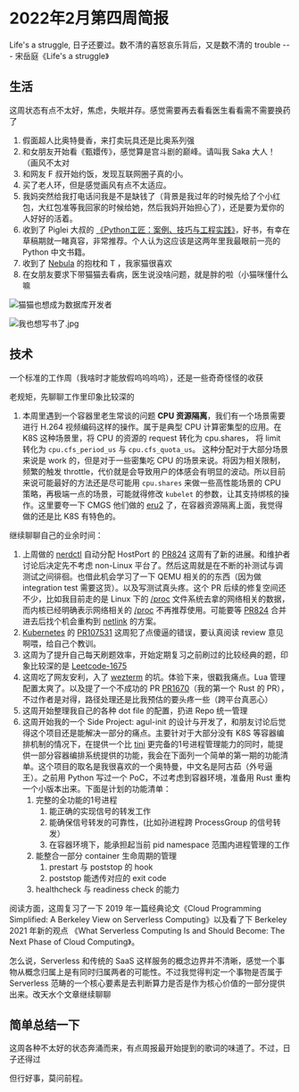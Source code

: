 # 2022年2月第四周简报

Life's a struggle, 日子还要过。数不清的喜怒哀乐背后，又是数不清的 trouble --- 宋岳庭《Life's a struggle》

## 生活

这周状态有点不太好，焦虑，失眠并存。感觉需要再去看看医生看看需不需要换药了

1. 假面超人比奥特曼香，来打卖玩具还是比奥系列强
2. 和女朋友开始看《甄嬛传》，感觉算是宫斗剧的巅峰。请叫我 Saka 大人！（画风不太对
3. 和网友 F 叔开始约饭，发现互联网圈子真的小。
4. 买了老人环，但是感觉画风有点不太适应。
5. 我妈突然给我打电话问我是不是缺钱了（背景是我过年的时候先给了个小红包，大红包准等我回家的时候给她，然后我妈开始担心了），还是要为爱你的人好好的活着。
6. 收到了 Piglei 大叔的 [《Python工匠：案例、技巧与工程实践》](https://item.jd.com/13068111.html)，好书，有幸在草稿期就一睹真容，非常推荐。个人认为这应该是这两年里我最眼前一亮的 Python 中文书籍。
7. 收到了 [Nebula](https://github.com/vesoft-inc/nebula) 的抱枕和 T ，我家猫很喜欢
8. 在女朋友要求下带猫猫去看病，医生说没啥问题，就是胖的啦（小猫咪懂什么嘛

![猫猫也想成为数据库开发者](https://user-images.githubusercontent.com/7054676/155884758-3c1cd4f8-d191-4afa-af13-4f47ed8bc29d.jpg)

![我也想写书了.jpg](https://user-images.githubusercontent.com/7054676/155884791-890dff59-15f1-4d4f-ac89-12148023085c.jpg)

## 技术

一个标准的工作周（我啥时才能放假呜呜呜呜），还是一些奇奇怪怪的收获

老规矩，先聊聊工作里印象比较深的

1. 本周里遇到一个容器里老生常谈的问题 **CPU 资源隔离**，我们有一个场景需要进行 H.264 视频编码这样的操作。属于是典型 CPU 计算密集型的应用。在 K8S 这种场景里，将 CPU 的资源的 request 转化为 cpu.shares， 将 limit 转化为 `cpu.cfs_period_us` 与 `cpu.cfs_quota_us`。 这种分配对于大部分场景来说是 work 的，但是对于一些密集吃 CPU 的场景来说。将因为相关限制，频繁的触发 throttle，代价就是会导致用户的体感会有明显的波动。所以目前来说可能最好的方法还是尽可能用 `cpu.shares` 来做一些高性能场景的 CPU 策略，再极端一点的场景，可能就得修改 `kubelet` 的参数，让其支持绑核的操作。这里要夸一下 CMGS 他们做的 [eru2](https://github.com/projecteru2/core) 了，在容器资源隔离上面，我觉得做的还是比 K8S 有特色的。

继续聊聊自己的业余时间：

1. 上周做的 [nerdctl](https://github.com/containerd/nerdctl) 自动分配 HostPort 的 [PR824](https://github.com/containerd/nerdctl/pull/824) 这周有了新的进展。和维护者讨论后决定先不考虑 non-Linux 平台了。然后这周就是在不断的补测试与调测试之间徘徊。也借此机会学习了一下 QEMU 相关的的东西（因为做 integration test 需要这货）。以及写测试真头疼。这个 PR 后续的修复空间还不少，比如我目前走的是 Linux 下的 [/proc](https://www.kernel.org/doc/html/latest/filesystems/proc.html) 文件系统去拿的网络相关的数据，而内核已经明确表示网络相关的 [/proc](https://www.kernel.org/doc/html/latest/filesystems/proc.html) 不再推荐使用。可能要等 [PR824](https://github.com/containerd/nerdctl/pull/824) 合并进去后找个机会重构到 [netlink](https://man7.org/linux/man-pages/man7/netlink.7.html) 的方案。
2. [Kubernetes](https://github.com/kubernetes/kubernetes) 的 [PR107531](https://github.com/kubernetes/kubernetes/pull/107531) 这周犯了点傻逼的错误，要认真阅读 review 意见啊喂，给自己个教训。
3. 这周为了提升自己每天刷题效率，开始定期复习之前刷过的比较经典的题，印象比较深的是 [Leetcode-1675](https://leetcode.com/problems/minimize-deviation-in-array/)
4. 这周吃了网友安利，入了 [wezterm](https://github.com/wez/wezterm) 的坑。体验下来，很戳我痛点。Lua 管理配置太爽了。以及提了一个不成功的 PR
[PR1670](https://github.com/wez/wezterm/pull/1670)（我的第一个 Rust 的 PR），不过作者是对得，路径处理还是比我预估的要头疼一些（跨平台真恶心）
5. 这周开始整理我自己的各种 dot file 的配置，扔进 Repo 统一管理
6. 这周开始我的一个 Side Project: agul-init 的设计与开发了，和朋友讨论后觉得这个项目还是能解决一部分的痛点。主要针对于大部分没有 K8S 等容器编排机制的情况下，在提供一个比 [tini](https://github.com/krallin/tini) 更完备的1号进程管理能力的同时，能提供一部分容器编排系统提供的功能，我会在下面列一个简单的第一期的功能清单。这个项目的取名是我很喜欢的一个奥特曼，中文名是阿古茹（外号逼王）。之前用 Python 写过一个 PoC，不过考虑到容器环境，准备用 Rust 重构一个小版本出来。下面是计划的功能清单：
    1. 完整的全功能的1号进程
        1. 能正确的实现信号的转发工作
		2. 能确保信号转发的可靠性，(比如孙进程跨 ProcessGroup 的信号转发）
		3. 在容器环境下，能承担起当前 pid namespace 范围内进程管理的工作
    2. 能整合一部分 container 生命周期的管理
        1. prestart 与 poststop 的 hook
		2. poststop 能透传对应的 exit code
    3. healthcheck 与 readiness check 的能力

阅读方面，这周复习了一下 2019 年一篇经典论文《Cloud Programming Simplified: A Berkeley View on Serverless Computing》以及看了下 Berkeley 2021 年新的观点 《What Serverless Computing Is and Should Become: The Next Phase of Cloud Computing》。

怎么说，Serverless 和传统的 SaaS 这样服务的概念边界并不清晰，感觉一个事物从概念归属上是有同时归属两者的可能性。不过我觉得判定一个事物是否属于 Serverless 范畴的一个核心要素是去判断算力是否是作为核心价值的一部分提供出来。改天水个文章继续聊聊

## 简单总结一下

这周各种不太好的状态奔涌而来，有点周报最开始提到的歌词的味道了。不过，日子还得过

但行好事，莫问前程。
